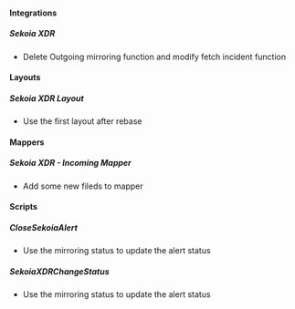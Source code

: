 
#### Integrations

##### Sekoia XDR

- Delete Outgoing mirroring function and modify fetch incident function

#### Layouts

##### Sekoia XDR Layout

- Use the first layout after rebase

#### Mappers

##### Sekoia XDR - Incoming Mapper

- Add some new fileds to mapper

#### Scripts

##### CloseSekoiaAlert

- Use the mirroring status to update the alert status

##### SekoiaXDRChangeStatus

- Use the mirroring status to update the alert status
